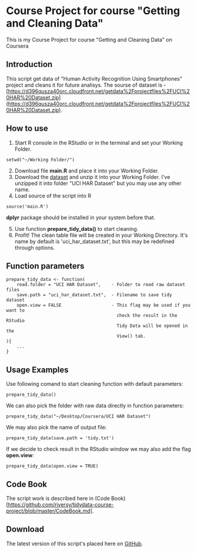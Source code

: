 # Course Project for course "Getting and Cleaning Data"
This is my Course Project for course "Getting and Cleaning Data" on Coursera

## Introduction
This script get data of "Human Activity Recognition Using Smartphones" project and cleans it for future analisys.
The sourse of dataset is - [https://d396qusza40orc.cloudfront.net/getdata%2Fprojectfiles%2FUCI%20HAR%20Dataset.zip](https://d396qusza40orc.cloudfront.net/getdata%2Fprojectfiles%2FUCI%20HAR%20Dataset.zip). 

## How to use
1. Start R console in the RStudio or in the terminal and set your Working Folder.

```
setwd("~/Working Folder/")
```

2. Download file **main.R** and place it into your Working Folder. 
3. Download the [dataset](https://d396qusza40orc.cloudfront.net/getdata%2Fprojectfiles%2FUCI%20HAR%20Dataset.zip) and unzip it into your Working Folder. I've unzipped it into folder "UCI HAR Dataset" but you may use any other name.
4. Load source of the script into R

```
source('main.R')
```

**dplyr** package should be installed in your system before that.

5. Use function **prepare_tidy_data()** to start cleaning.
6. Profit! The clean table file will be created in your Working Directory. It's name by default is 'uci_har_dataset.txt', but this may be redefined through options.

## Function parameters
```
prepare_tidy_data <- function(
    read.folder = "UCI HAR Dataset",    - Folder to read raw dataset files
    save.path = "uci_har_dataset.txt",  - Filename to save tidy dataset
    open.view = FALSE                   - This flag may be used if you want to
                                          check the result in the RStudio
                                          Tidy Data will be opened in the
                                          View() tab.
){
    ...
}
```

## Usage Examples

Use following comand to start cleaning function with default parameters:

```
prepare_tidy_data()
```

We can also pick the folder with raw data directly in function parameters:

```
prepare_tidy_data("~/Desktop/Coursera/UCI HAR Dataset")
```

We may also pick the name of output file:

```
prepare_tidy_data(save.path = 'tidy.txt')
```

If we decide to check result in the RStudio window we may also add the flag **open.view**:

```
prepare_tidy_data(open.view = TRUE)
```

## Code Book
The script work is described here in (Code Book)[https://github.com/riversy/tidydata-course-project/blob/master/CodeBook.md].

## Download
The latest version of this script's placed here on [GitHub](https://github.com/riversy/tidydata-course-project). 




